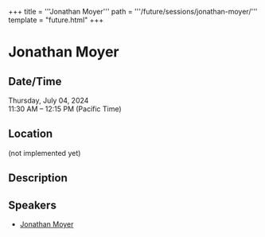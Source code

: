 +++
title = '''Jonathan Moyer'''
path = '''/future/sessions/jonathan-moyer/'''
template = "future.html"
+++

<h1>Jonathan Moyer</h1>
<h2>Date/Time</h2>
<p>Thursday, July 04, 2024<br>
11:30 AM – 12:15 PM (Pacific Time)</p>
<h2>Location</h2>
(not implemented yet)
<h2>Description</h2>

<h2>Speakers</h2>
<ul><li><a href="/future/speakers/jonathan-moyer/">Jonathan Moyer</a></li>

